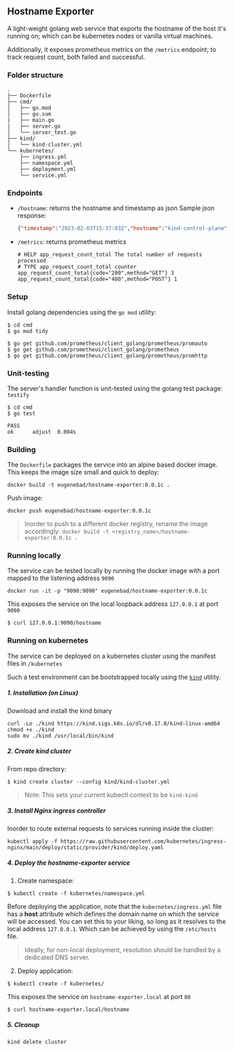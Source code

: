 ## Hostname Exporter

A light-weight golang web service that exports the hostname of the host it's running on; which can be kubernetes nodes or vanilla virtual machines.

Additionally, it exposes prometheus metrics on the `/metrics` endpoint; to track request count, both failed and successful.

### Folder structure
```
.
├── Dockerfile
├── cmd/
│   ├── go.mod
│   ├── go.sum
|   ├── main.go
|   ├── server.go
│   └── server_test.go
├── kind/
│   └── kind-cluster.yml
└── kubernetes/
    ├── ingress.yml
    ├── namespace.yml
    ├── deployment.yml
    └── service.yml
```
### Endpoints
* `/hostname`: returns the hostname and timestamp as json
    Sample json response:
    ```json
    {"timestamp":"2023-02-03T15:37:03Z","hostname":"kind-control-plane"}
    ```
* `/metrics`: returns prometheus metrics
    ```text
    # HELP app_request_count_total The total number of requests processed
    # TYPE app_request_count_total counter
    app_request_count_total{code="200",method="GET"} 3
    app_request_count_total{code="400",method="POST"} 1
    ```
### Setup
Install golang dependencies using the `go mod` utility:
```
$ cd cmd
$ go mod tidy
```

```
$ go get github.com/prometheus/client_golang/prometheus/promauto
$ go get github.com/prometheus/client_golang/prometheus
$ go get github.com/prometheus/client_golang/prometheus/promhttp
```
### Unit-testing
The server's handler function is unit-tested using the golang test package: `testify`
```
$ cd cmd
$ go test

PASS
ok      adjust  0.004s
```

### Building
The `Dockerfile` packages the service into an alpine based docker image. This keeps the image size small and quick to deploy:

```
docker build -t eugenebad/hostname-exporter:0.0.1c .
```
Push image:
```
docker push eugenebad/hostname-exporter:0.0.1c
```

> Inorder to push to a different docker registry, rename the image accordingly:
> ```docker build -t <registry_name>/hostname-exporter:0.0.1c .```


### Running locally
The service can be tested locally by running the docker image with a port mapped to the listening address `9090`
```
docker run -it -p "9090:9090" eugenebad/hostname-exporter:0.0.1c
```

This exposes the service on the local loopback address `127.0.0.1` at port `9090`

```
$ curl 127.0.0.1:9090/hostname
```

### Running on kubernetes
The service can be deployed on a kubernetes cluster using the manifest files in `/kubernetes`

Such a test environment can be bootstrapped locally using the [`kind`](https://kind.sigs.k8s.io/) utility.

##### 1. Installation (on Linux)
Download and install the kind binary
```
curl -Lo ./kind https://kind.sigs.k8s.io/dl/v0.17.0/kind-linux-amd64
chmod +x ./kind
sudo mv ./kind /usr/local/bin/kind
```

##### 2. Create kind cluster
From repo directory:
```
$ kind create cluster --config kind/kind-cluster.yml
```
> Note: This sets your current kubectl context to be `kind-kind`

##### 3. Install Nginx ingress controller
Inorder to route external requests to services running inside the cluster:
```
kubectl apply -f https://raw.githubusercontent.com/kubernetes/ingress-nginx/main/deploy/static/provider/kind/deploy.yaml
```
##### 4. Deploy the hostname-exporter service
1. Create namespace:
```
$ kubectl create -f kubernetes/namespace.yml
```
Before deploying the application, note that the `kubernetes/ingress.yml` file has a **host** attribute which defines the domain name on which the service will be accessed. You can set this to your liking, so long as it resolves to the local address `127.0.0.1`. Which can be achieved by using the `/etc/hosts` file.

> Ideally, for non-local deployment, resolution should be handled by a dedicated DNS server.

2. Deploy application:
```
$ kubectl create -f kubernetes/
```

This exposes the service on `hostname-exporter.local` at port `80`

```
$ curl hostname-exporter.local/hostname
```

##### 5. Cleanup

```
kind delete cluster
```